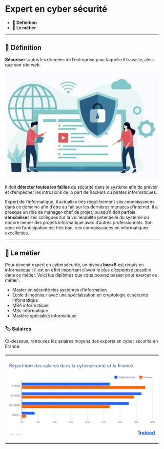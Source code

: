 # Expert en cyber sécurité

*  🔖 **Définition**
*  🔖 **Le métier**

___

## 📑 Définition

**Sécuriser** toutes les données de l’entreprise pour laquelle il travaille, ainsi que son site web. 

![image](./resources/expert-cyber-securite.png)

Il doit **détecter toutes les failles** de sécurité dans le système afin de prévoir et d’empêcher les intrusions de la part de hackers ou pirates informatiques.

Expert de l’informatique, il actualise très régulièrement ses connaissances dans ce domaine afin d’être au fait sur les dernières menaces d’internet. Il a presque un rôle de manager-chef de projet, puisqu’il doit parfois **sensibiliser** ses collègues sur la vulnérabilité potentielle du système ou encore mener des projets informatique avec d’autres professionnels. Son sens de l’anticipation est très bon, ses connaissances en informatiques excellentes. 

___

## 📑 Le métier

Pour devenir expert en cybersécurité, un niveau **bac+5** est requis en informatique : il est en effet important d’avoir le plus d’expertise possible dans ce métier. Voici les diplômes que vous pouvez passer pour exercer ce métier : 

* Master en sécurité des systèmes d’information
* École d’ingénieur avec une spécialisation en cryptologie et sécurité informatique
* MBA informatique
* MSc informatique
* Mastère spécialisé informatique

### 🏷️ **Salaires**

Ci-dessous, retrouvez les salaires moyens des experts en cyber sécurité en France:

![image](./resources/expert-cyber-securite-salaire.png)
